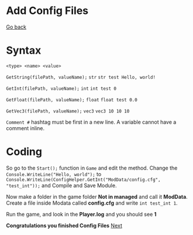 # Add Config Files
[Go back](UnityModding.md)

# Syntax
`<type> <name> <value>`

`GetString(filePath, valueName);` `str` `str test Hello, world!`

`GetInt(filePath, valueName);` `int` `int test 0`

`GetFloat(filePath, valueName);` `float` `float test 0.0`

`GetVec3(filePath, valueName);` `vec3` `vec3 10 10 10`

`Comment #` hashtag must be first in a new line. A variable cannot have a comment inline.

# Coding
So go to the `Start();` function in `Game` and edit the method.
Change the `Console.WriteLine("Hello, world");` to `Console.WriteLine(ConfigHelper.GetInt("ModData/config.cfg", "test_int"));` and Compile and Save Module.

Now make a folder in the game folder **Not in managed** and call it **ModData**. Create a file inside Modata called **config.cfg** and write `int test_int 1`.

Run the game, and look in the **Player.log** and you should see **1**

**Congratulations you finished Config Files**
[Next](Timer.md)